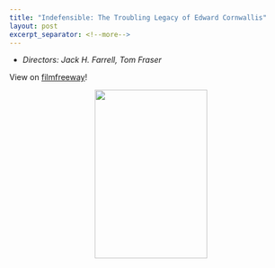 ```yaml
---
title: "Indefensible: The Troubling Legacy of Edward Cornwallis"
layout: post
excerpt_separator: <!--more-->
---
```


- *Directors: Jack H. Farrell, Tom Fraser*

View on <a href = "https://filmfreeway.com/indefensibleTheTroublingLegacyofEdwardCornwallis">filmfreeway</a>!
<p>
<center>
<img  src = "https://storage.googleapis.com/ff-storage-p01/press_kits/posters/001/135/161/original/bc68d63648-poster.jpg?1530943487" width = "200" height = "300">
</center>
</p>


<!--more-->
